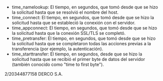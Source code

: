 - time_namelookup: El tiempo, en segundos, que tomó desde que se hizo la solicitud hasta que se resolvió el nombre del host.
- time_connect: El tiempo, en segundos, que tomó desde que se hizo la solicitud hasta que se estableció la conexión con el servidor.
- time_appconnect: El tiempo, en segundos, que tomó desde que se hizo la solicitud hasta que la conexión SSL/TLS se completó.
- time_pretransfer: El tiempo, en segundos, que tomó desde que se hizo la solicitud hasta que se completaron todas las acciones previas a la transferencia (por ejemplo, la autenticación).
- time_starttransfer: El tiempo, en segundos, desde que se hizo la solicitud hasta que se recibió el primer byte de datos del servidor (también conocido como "time to first byte").

2/20344877158 DERCO S.A.
